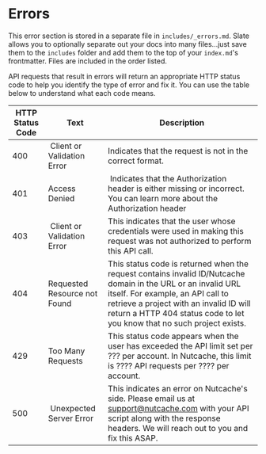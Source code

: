 # Errors

<aside class="notice">
This error section is stored in a separate file in <code>includes/_errors.md</code>. Slate allows you to optionally separate out your docs into many files...just save them to the <code>includes</code> folder and add them to the top of your <code>index.md</code>'s frontmatter. Files are included in the order listed.
</aside>

API requests that result in errors will return an appropriate HTTP status code to help you identify the type of error and fix it. You can use the table below to understand what each code means. 

HTTP Status Code | Text | Description
----------------- | ---------------- | -----------
400 | Client or Validation Error | Indicates that the request is not in the correct format.
401 | Access Denied | Indicates that the Authorization header is either missing or incorrect. You can learn more about the Authorization header 
403 | Client or Validation Error | This indicates that the user whose credentials were used in making this request was not authorized to perform this API call.
404 | Requested Resource not Found | This status code is returned when the request contains invalid ID/Nutcache domain in the URL or an invalid URL itself. For example, an API call to retrieve a project with an invalid ID will return a HTTP 404 status code to let you know that no such project exists.
429 | Too Many Requests | This status code appears when the user has exceeded the API limit set per ??? per account. In Nutcache, this limit is ???? API requests per ???? per account.
500 | Unexpected Server Error | This indicates an error on Nutcache's side. Please email us at <a href="mailto:support@nutcache.com">support@nutcache.com</a> with your API script along with the response headers. We will reach out to you and fix this ASAP.
